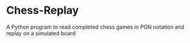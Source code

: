 # Chess-Replay
A Python program to read completed chess games in PGN notation and replay on a simulated board
